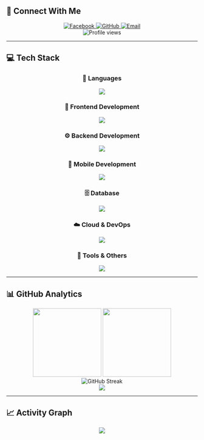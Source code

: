 ## 🌟 Connect With Me

<div align="center">
  <a href="https://fb.com/mingmingcommissioner">
    <img src="https://img.shields.io/badge/Facebook-1877F2?style=for-the-badge&logo=facebook&logoColor=white&labelColor=1877F2" alt="Facebook"/>
  </a>
  <a href="https://github.com/asakuraku000">
    <img src="https://img.shields.io/badge/GitHub-100000?style=for-the-badge&logo=github&logoColor=white&labelColor=181717" alt="GitHub"/>
  </a>
  <a href="mailto:contact@mingming.dev">
    <img src="https://img.shields.io/badge/Email-D14836?style=for-the-badge&logo=gmail&logoColor=white&labelColor=D14836" alt="Email"/>
  </a>
</div>

<div align="center">
  <img src="https://komarev.com/ghpvc/?username=asakuraku000&label=Profile%20views&color=blueviolet&style=for-the-badge" alt="Profile views" />
</div>

---

## 💻 Tech Stack

<div align="center">

### 🚀 Languages
<img src="https://skillicons.dev/icons?i=js,typescript,python,java,cpp,cs,kotlin,dart,php,c,html,css" />

### 🎨 Frontend Development
<img src="https://skillicons.dev/icons?i=react,angular,bootstrap,tailwind,materialui" />

### ⚙️ Backend Development
<img src="https://skillicons.dev/icons?i=nodejs,django,flask,dotnet,spring" />

### 📱 Mobile Development
<img src="https://skillicons.dev/icons?i=flutter,react,kotlin,java,cordova" />

### 🗄️ Database
<img src="https://skillicons.dev/icons?i=mongodb,mysql,postgresql,sqlite" />

### ☁️ Cloud & DevOps
<img src="https://skillicons.dev/icons?i=gcp,firebase,git,github" />

### 🎯 Tools & Others
<img src="https://skillicons.dev/icons?i=figma,blender,unity,arduino,matlab,opencv,tensorflow,pytorch" />

</div>

---

## 📊 GitHub Analytics

<div align="center">
  <img height="180em" src="https://github-readme-stats-eight-theta.vercel.app/api?username=asakuraku000&show_icons=true&theme=algolia&include_all_commits=true&count_private=true"/>
  <img height="180em" src="https://github-readme-stats-eight-theta.vercel.app/api/top-langs/?username=asakuraku000&layout=compact&langs_count=8&theme=algolia"/>
</div>

<div align="center">
  <img src="https://github-readme-streak-stats.herokuapp.com/?user=asakuraku000&theme=algolia" alt="GitHub Streak"/>
</div>

<div align="center">
  <img src="https://github-profile-trophy.vercel.app/?username=asakuraku000&theme=algolia&no-frame=true&no-bg=false&margin-w=4&row=1" />
</div>

---

## 📈 Activity Graph

<div align="center">
  <img src="https://github-readme-activity-graph.vercel.app/graph?username=asakuraku000&theme=react-dark&bg_color=20232a&hide_border=true" />
</div>
